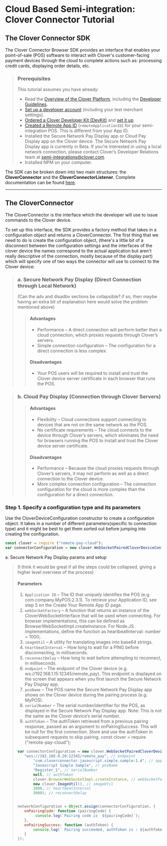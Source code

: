 # Cloud Based Semi-integration: Clover Connector Tutorial
## **The Clover Connector SDK**

The Clover Connector Browser SDK provides an interface that enables your point-of-sale (POS) software to interact with Clover's customer-facing payment devices through the cloud to complete actions such as: processing credit cards, displaying order details, etc.

> ### Prerequisites
> This tutorial assumes you have already:
> * Read the [Overview of the Clover Platform][2], including the [Developer Guidelines][3].
> * [Set up a developer account][4] (including your test merchant settings).
> * [Ordered a Clover Developer Kit (DevKit)][5] and [set it up][6].
> * [Created a Remote App ID][7] (`remoteApplicationID`) for your semi-integration POS. This is different from your App ID.
> * Installed the Secure Network Pay Display app or Cloud Pay Display app on the Clover device. The Secure Network Pay Display app is currently in Beta. If you’re interested in using a local network connection, please contact Clover’s Developer Relations team at semi-integrations@clover.com.
> * Installed NPM on your computer.


The SDK can be broken down into two main structures: the **CloverConnector** and the **CloverConnectorListener**. Complete documentation can be found [here][1].

---

## The CloverConnector
The CloverConnector is the interface which the developer will use to issue commands to the Clover device. 

To set up this interface, the SDK provides a factory method that takes in a configuration object and returns a CloverConnector. The first thing that we need to do is create the configuration object, (there's a little bit of a disconnect between the configuration settings and the interfaces of the clover device the names correspond to the actual application but aren't really descriptive of the connection, mostly because of the display part) which will specify one of two ways the connector will use to connect to the Clover device:

> ### a. Secure Network Pay Display (Direct Connection through Local Network)
> (Can the adv and disadbv sections be collapsible? if so, then maybe having an extra bit of explanation here would solve the problem mentioned above)
> > #### Advantages 
> > - Performance – A direct connection will perform better than a cloud connection, which proxies requests through Clover’s servers.
> > - Simple connection configuration – The configuration for a direct connection is less complex.
> > #### Disadvantages
> > - Your POS users will be required to install and trust the Clover device server certificate in each browser that runs the POS.

> ### b. Cloud Pay Display (Connection through Clover Servers) 
> > #### Advantages
> > - Flexibility – Cloud connections support connecting to devices that are not on the same network as the POS.
> > - No certificate requirements – The cloud connects to the device through Clover’s servers, which eliminates the need for browsers running the POS to install and trust the Clover device server certificate.
> > #### Disadvantages
> > - Performance – Because the cloud proxies requests through Clover’s servers, it may not perform as well as a direct connection to the Clover device.
> > - More complex connection configuration – The connection configuration for the cloud is more complex than the configuration for a direct connection.

### Step 1. Specify a configuration type and its parameters
Use the CloverDeviceConfiguration constructor to create a configuration object. It takes in a number of different parameters(specific to connection type) and it might be best to get them sorted out before jumping into creating the configuration.
```javascript 
const clover = require ("remote-pay-cloud");
var connectorConfiguration = new clover.WebSocketPairedCloverDeviceConfiguration([params...]);
```
a. Secure Network Pay Display params and setup
> (I think it would be great if all the steps could be collapsed, giving a higher level overview of the process)
> #### Parameters
> 1. `Application ID` – The ID that uniquely identifies the POS (e.g. com.company.MyPOS:2.3.1). To retrieve your Application ID, see step 5 on the Create Your Remote App ID page.
> 2. `webSocketFactory` – A function that returns an instance of the CloverWebSocketInterface that will be used when connecting. For browser implementations, this can be defined as BrowserWebSocketImpl.createInstance. For Node.JS implementations, define the function as heartbeatInterval: number = 1000;.
> 3. `imageUtil` – A utility for translating images into base64 strings.
> 4. `heartbeatInterval` – How long to wait for a PING before disconnecting, in milliseconds.
> 5. `reconnectDelay` – How long to wait before attempting to reconnect, in milliseconds.
> 6. `endpoint` – The endpoint of the Clover device (e.g. ws://192.168.1.15:12345/remote_pay). This endpoint is displayed on the screen that appears when you first launch the Secure Network Pay Display app.
> 7. `posName` – The POS name the Secure Network Pay Display app shows on the Clover device during the pairing process (e.g. MyPOS).
> 8. `serialNumber` – The serial number/identifier for the POS, as displayed in the Secure Network Pay Display app. Note: This is not the same as the Clover device’s serial number.
> 9. `authToken` – The authToken retrieved from a previous pairing response, passed as an argument to onPairingSuccess. This will be null for the first connection. Store and use the authToken in subsequent requests to skip pairing.
> const clover = require ("remote-pay-cloud");
> ```javascript
> var connectorConfiguration = new clover.WebSocketPairedCloverDeviceConfiguration(
>    "wss://192.168.0.20:12345/remote_pay", // endpoint
>        "com.cloverconnector.javascript.simple.sample:1.4", // applicationId
>        "Javascript Simple Sample", // posName
>        "Register_1", // serialNumber
>        null, // authToken
>        clover.BrowserWebSocketImpl.createInstance, // webSocketFactory
>        new clover.ImageUtil(), // imageUtil
>        1000, // heartbeatInterval
>        3000); // reconnectDelay
>
>
> networkConfiguration = Object.assign(connectorConfiguration, {
>    onPairingCode: function (pairingCode) {
>         console.log(`Pairing code is  ${pairingCode}`);
>    },
>    onPairingSuccess: function (authToken) {
>        console.log(` Pairing succeeded, authToken is : ${authToken}`);
>    }
> });
>```


[1]: https://clover.github.io/remote-pay-java/1.4.0/docs/index.html?com/clover/remote/client/WebSocketCloverDeviceConfiguration.html
[2]: https://docs.clover.com/build/architecture/
[3]: https://docs.clover.com/build/developer-guidelines/
[4]: https://www.clover.com/developers
[5]: https://cloverdevkit.com/
[6]: https://docs.clover.com/build/devkit/
[7]: https://docs.clover.com/build/create-your-remote-app-id/